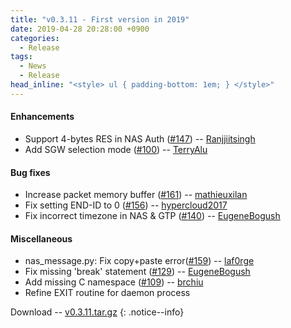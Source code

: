 ```yaml
---
title: "v0.3.11 - First version in 2019"
date: 2019-04-28 20:28:00 +0900
categories:
  - Release
tags:
  - News
  - Release
head_inline: "<style> ul { padding-bottom: 1em; } </style>"
---
```


#### Enhancements
- Support 4-bytes RES in NAS Auth ([#147](https://github.com/acetcom/nextepc/issues/147)) -- [Ranjjiitsingh](https://github.com/Ranjjiitsingh)
- Add SGW selection mode ([#100](https://github.com/acetcom/nextepc/pull/100)) -- [TerryAlu](https://github.com/TerryAlu)

#### Bug fixes
- Increase packet memory buffer ([#161](https://github.com/acetcom/nextepc/issues/161)) -- [mathieuxilan](https://github.com/mathieuxilan)
- Fix setting END-ID to 0 ([#156](https://github.com/acetcom/nextepc/issues/156)) -- [hypercloud2017](https://github.com/hypercloud2017)
- Fix incorrect timezone in NAS & GTP ([#140](https://github.com/acetcom/nextepc/issues/140)) --  [EugeneBogush](https://github.com/EugeneBogush)

#### Miscellaneous
- nas_message.py: Fix copy+paste error([#159](https://github.com/acetcom/nextepc/issues/159)) -- [laf0rge](https://github.com/laf0rge)
- Fix missing 'break' statement ([#129](https://github.com/acetcom/nextepc/pull/129)) -- [EugeneBogush](https://github.com/EugeneBogush)
- Add missing C namespace ([#109](https://github.com/acetcom/nextepc/pull/109)) -- [brchiu](https://github.com/brchiu)
- Refine EXIT routine for daemon process

Download -- [v0.3.11.tar.gz](https://github.com/acetcom/nextepc/archive/v0.3.11.tar.gz)
{: .notice--info}
